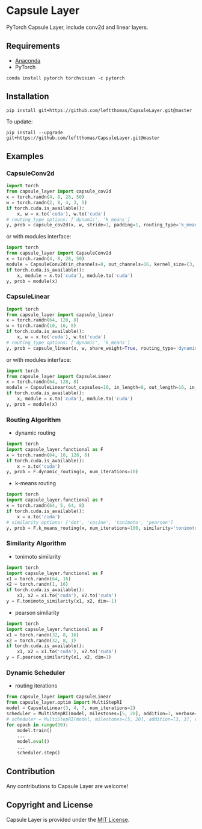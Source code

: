 # Capsule Layer
PyTorch Capsule Layer, include conv2d and linear layers.

## Requirements
* [Anaconda](https://www.anaconda.com/download/)
* PyTorch
```
conda install pytorch torchvision -c pytorch
```

## Installation
```
pip install git+https://github.com/leftthomas/CapsuleLayer.git@master
```
To update:
```
pip install --upgrade git+https://github.com/leftthomas/CapsuleLayer.git@master
```

## Examples
### CapsuleConv2d
```python
import torch
from capsule_layer import capsule_cov2d
x = torch.randn(4, 8, 28, 50)
w = torch.randn(2, 8, 4, 3, 5)
if torch.cuda.is_available():
    x, w = x.to('cuda'), w.to('cuda')
# routing_type options: ['dynamic', 'k_means']
y, prob = capsule_cov2d(x, w, stride=1, padding=1, routing_type='k_means')
```
or with modules interface:
```python
import torch
from capsule_layer import CapsuleConv2d
x = torch.randn(4, 8, 28, 50)
module = CapsuleConv2d(in_channels=8, out_channels=16, kernel_size=(3, 5), in_length=4, out_length=8, stride=1, padding=1, routing_type='k_means', bias=False)
if torch.cuda.is_available():
    x, module = x.to('cuda'), module.to('cuda')
y, prob = module(x)
```

### CapsuleLinear
```python
import torch
from capsule_layer import capsule_linear
x = torch.randn(64, 128, 8)
w = torch.randn(10, 16, 8)
if torch.cuda.is_available():
    x, w = x.to('cuda'), w.to('cuda')
# routing_type options: ['dynamic', 'k_means']
y, prob = capsule_linear(x, w, share_weight=True, routing_type='dynamic')
```
or with modules interface:
```python
import torch
from capsule_layer import CapsuleLinear
x = torch.randn(64, 128, 8)
module = CapsuleLinear(out_capsules=10, in_length=8, out_length=16, in_capsules=None, routing_type='dynamic', num_iterations=3, bias=False)
if torch.cuda.is_available():
    x, module = x.to('cuda'), module.to('cuda')
y, prob = module(x)
```

### Routing Algorithm
* dynamic routing
```python
import torch
import capsule_layer.functional as F
x = torch.randn(64, 10, 128, 8)
if torch.cuda.is_available():
    x = x.to('cuda')
y, prob = F.dynamic_routing(x, num_iterations=10)
```
* k-means routing
```python
import torch
import capsule_layer.functional as F
x = torch.randn(64, 5, 64, 8)
if torch.cuda.is_available():
    x = x.to('cuda')
# similarity options: ['dot', 'cosine', 'tonimoto', 'pearson']
y, prob = F.k_means_routing(x, num_iterations=100, similarity='tonimoto', reduce=False)
```

### Similarity Algorithm
* tonimoto similarity
```python
import torch
import capsule_layer.functional as F
x1 = torch.randn(64, 16)
x2 = torch.randn(1, 16)
if torch.cuda.is_available():
    x1, x2 = x1.to('cuda'), x2.to('cuda')
y = F.tonimoto_similarity(x1, x2, dim=-1)
```
* pearson similarity
```python
import torch
import capsule_layer.functional as F
x1 = torch.randn(32, 8, 16)
x2 = torch.randn(32, 8, 1)
if torch.cuda.is_available():
    x1, x2 = x1.to('cuda'), x2.to('cuda')
y = F.pearson_similarity(x1, x2, dim=1)
```

### Dynamic Scheduler
* routing iterations
```python
from capsule_layer import CapsuleLinear
from capsule_layer.optim import MultiStepRI
model = CapsuleLinear(3, 4, 7, num_iterations=2)
scheduler = MultiStepRI(model, milestones=[5, 20], addition=3, verbose=True)
# scheduler = MultiStepRI(model, milestones=[5, 20], addition=[3, 3], verbose=True)
for epoch in range(30):
    model.train()
    ...
    model.eval()
    ...
    scheduler.step()
```

## Contribution
Any contributions to Capsule Layer are welcome!

## Copyright and License
Capsule Layer is provided under the [MIT License](LICENSE).